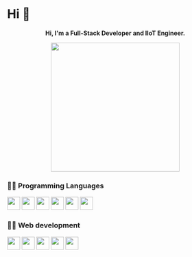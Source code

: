 # Hi 👋

<!--
**sataporn1995/sataporn1995** is a ✨ _special_ ✨ repository because its `README.md` (this file) appears on your GitHub profile.

Here are some ideas to get you started:

- 🔭 I’m currently working on ...
- 🌱 I’m currently learning ...
- 👯 I’m looking to collaborate on ...
- 🤔 I’m looking for help with ...
- 💬 Ask me about ...
- 📫 How to reach me: ...
- 😄 Pronouns: ...
- ⚡ Fun fact: ...
-->

<p align="center"><b>Hi, I'm a Full-Stack Developer and IIoT Engineer.</b></p>

<p align="center"><img src="https://media.giphy.com/media/RbDKaczqWovIugyJmW/giphy.gif" width="300" align="center" /></p>

<!-- <img width="30" src="" /> -->
### 👨‍💻 Programming Languages 
<p>
  <img width="30" src="https://user-images.githubusercontent.com/101156187/177534413-937a5a5c-c577-40c1-a38a-d8ec2336d32b.png" />
  <img width="30" src="https://user-images.githubusercontent.com/101156187/177535150-eeb1f859-1f06-4173-8fdc-22246d849410.png" />
  <img width="30" src="https://user-images.githubusercontent.com/101156187/177534656-87012589-0617-4479-9183-55c32f56fbcb.png" />
  <img width="30" src="https://user-images.githubusercontent.com/101156187/177535274-21ce4d82-50d7-4744-ae9e-07407d8fd707.png" />
  <img width="30" src="https://user-images.githubusercontent.com/101156187/177535701-1448d544-bbf9-4fe9-b852-bfa1a486371b.png" />
  <img width="30" src="https://user-images.githubusercontent.com/101156187/177536095-da101dec-58e7-4c27-aba8-c762f57ad133.png" />
</p>

### 👨‍💻 Web development
<p>
  <img width="30" src="https://user-images.githubusercontent.com/101156187/177538339-22ee9e45-fb63-4cf7-b3e1-9f8f029b79c8.png" />
  <img width="30" src="https://user-images.githubusercontent.com/101156187/177538450-53bf9a93-b935-4aae-a639-735397f5dc99.png" />
  <img width="30" src="https://user-images.githubusercontent.com/101156187/177538506-8e358b7b-51c7-4c91-adbf-291d5be738a1.png" />
  <img width="30" src="https://user-images.githubusercontent.com/101156187/177539114-03a568c5-8e73-480a-9701-d5e9e0e4d50c.png" />
  <img width="30" src="https://user-images.githubusercontent.com/101156187/177538861-e1d41a7d-0397-4b60-acf5-bbe69abc5708.png" />
</p>






